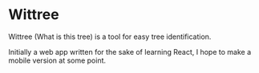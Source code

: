 # Wittree
Wittree (What is this tree) is a tool for easy tree identification.

Initially a web app written for the sake of learning React, I hope to make a mobile version at some point.

